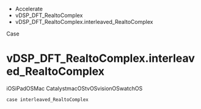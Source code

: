 

- Accelerate
- vDSP_DFT_RealtoComplex
-  vDSP_DFT_RealtoComplex.interleaved_RealtoComplex 

Case

# vDSP_DFT_RealtoComplex.interleaved_RealtoComplex

iOSiPadOSMac CatalystmacOStvOSvisionOSwatchOS

``` source
case interleaved_RealtoComplex
```

